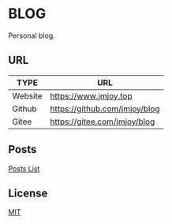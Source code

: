 # BLOG

Personal blog.

## URL

| TYPE    | URL                           |
| ------- | ----------------------------- |
| Website | https://www.jmjoy.top         |
| Github  | https://github.com/jmjoy/blog |
| Gitee   | https://gitee.com/jmjoy/blog  |

## Posts

[Posts List](/content/posts/)

## License

[MIT](/LICENSE)
